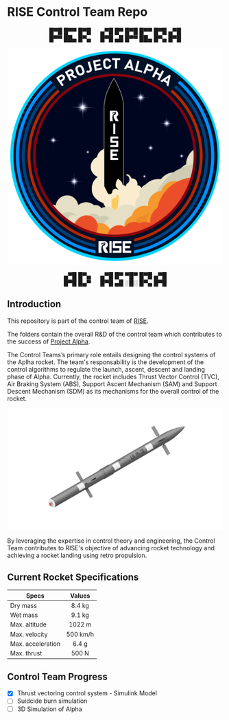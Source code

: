 # RISE Control Team Repo
<p align="center">
█▀█ █▀▀ █▀█   ▄▀█ █▀ █▀█ █▀▀ █▀█ ▄▀█ <br>
█▀▀ ██▄ █▀▄   █▀█ ▄█ █▀▀ ██▄ █▀▄ █▀█ <br>
</p>

 <p align="center">
   <img src="/images/ProjectAlpha.png" width="512">
 </p>

<p align="center">
▄▀█ █▀▄   ▄▀█ █▀ ▀█▀ █▀█ ▄▀█ <br>
█▀█ █▄▀   █▀█ ▄█ ░█░ █▀▄ █▀█ <br>
</p>

## Introduction
This repository is part of the control team of [RISE](https://www.riseteam.nl/).  

The folders contain the overall R&D of the control team which contributes to the success of [Project Alpha](https://www.riseteam.nl/alpha).  

The Control Teams’s primary role entails designing the control systems of the Aplha rocket. The team's responsability is the development of the control algorithms to regulate the launch, ascent, descent and landing phase of Alpha. Currently, the rocket includes Thrust Vector Control (TVC), Air Braking System (ABS), Support Ascent Mechanism (SAM) and Support Descent Mechanism (SDM) as its mechanisms for the overall control of the rocket. 

 <p align="center">
   <img src="/images/MK5.png" width="512">
 </p>


By leveraging the expertise in control theory and engineering, the Control Team contributes to RISE's objective of advancing rocket technology and achieving a rocket landing using retro propulsion.  

## Current Rocket Specifications 


| Specs        | Values           |
| ------------- |:-------------:|
| Dry mass 	         | 8.4 kg | 
| Wet mass           | 9.1 kg |
| Max. altitude 	   | 1022 m |
| Max. velocity      | 500 km/h |
| Max. acceleration  | 6.4 g |
| Max. thrust        | 500 N |


## Control Team Progress
- [x] Thrust vectoring control system - Simulink Model
- [ ] Suidcide burn simulation
- [ ] 3D Simulation of Alpha
